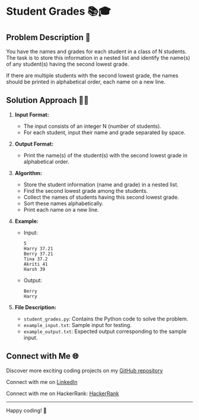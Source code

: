 # Student Grades 📚🎓

## Problem Description 📝
You have the names and grades for each student in a class of N students. The task is to store this information in a nested list and identify the name(s) of any student(s) having the second lowest grade.

If there are multiple students with the second lowest grade, the names should be printed in alphabetical order, each name on a new line.

## Solution Approach 🤔💡
1. **Input Format:**
   - The input consists of an integer N (number of students).
   - For each student, input their name and grade separated by space.

2. **Output Format:**
   - Print the name(s) of the student(s) with the second lowest grade in alphabetical order.

3. **Algorithm:**
   - Store the student information (name and grade) in a nested list.
   - Find the second lowest grade among the students.
   - Collect the names of students having this second lowest grade.
   - Sort these names alphabetically.
   - Print each name on a new line.

4. **Example:**
   - Input:
     ```
     5
     Harry 37.21
     Berry 37.21
     Tina 37.2
     Akriti 41
     Harsh 39
     ```
   - Output:
     ```
     Berry
     Harry
     ```
   
5. **File Description:**
   - `student_grades.py`: Contains the Python code to solve the problem.
   - `example_input.txt`: Sample input for testing.
   - `example_output.txt`: Expected output corresponding to the sample input.

## Connect with Me 🌐 

Discover more exciting coding projects on my [GitHub repository](https://github.com/Maham-j)

Connect with me on [LinkedIn](https://www.linkedin.com/in/maham-jamil-268584267)

Connect with me on HackerRank: [HackerRank ](https://www.hackerrank.com/maham_jamil)

---

Happy coding! 🚀
